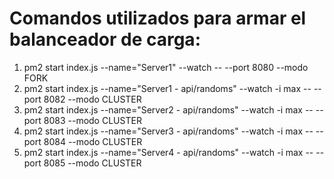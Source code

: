 # Comandos utilizados para armar el balanceador de carga:
1. pm2 start index.js --name="Server1" --watch -- --port 8080 --modo FORK
2. pm2 start index.js --name="Server1 - api/randoms" --watch -i max -- --port 8082 --modo CLUSTER
3. pm2 start index.js --name="Server2 - api/randoms" --watch -i max -- --port 8083 --modo CLUSTER
4. pm2 start index.js --name="Server3 - api/randoms" --watch -i max -- --port 8084 --modo CLUSTER
5. pm2 start index.js --name="Server4 - api/randoms" --watch -i max -- --port 8085 --modo CLUSTER